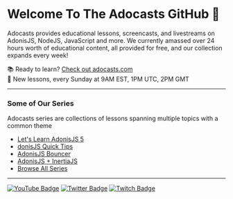 # Welcome To The Adocasts GitHub 👋
Adocasts provides educational lessons, screencasts, and livestreams on AdonisJS, NodeJS, JavaScript and more. We currently amassed over 24 hours worth of educational content, all provided for free, and our collection expands every week!

📚 Ready to learn? [Check out adocasts.com](https://adocasts.com)  
🎉 New lessons, every Sunday at 9AM EST, 1PM UTC, 2PM GMT

---

### Some of Our Series
 Adocasts series are collections of lessons spanning multiple topics with a common theme 
- [Let's Learn AdonisJS 5](https://adocasts.com/series/lets-learn-adonisjs-5)  
- [donisJS Quick Tips](https://adocasts.com/series/adonisjs-quick-tip)  
- [AdonisJS Bouncer](https://adocasts.com/series/adonisjs-bouncer)  
- [AdonisJS + InertiaJS](https://adocasts.com/series/adonisjs-inertiajs)
- [Browse All Series](https://adocasts.com/series)

---
[![YouTube Badge](https://img.shields.io/youtube/channel/subscribers/UCTEKX3KQAJi7_0-_rSz0Edg?logo=YouTube&style=for-the-badge)](https://youtube.com/adocasts)
[![Twitter Badge](https://img.shields.io/twitter/follow/adocasts?logo=twitter&logoColor=white&style=for-the-badge)](https://twitter.com/adocasts)
[![Twitch Badge](https://img.shields.io/twitch/status/adocasts?logo=twitch&logoColor=white&style=for-the-badge)](https://twitch.tv/adocasts)

